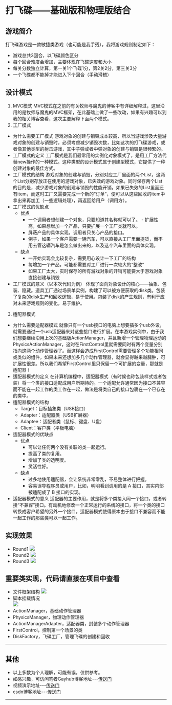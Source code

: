 # 打飞碟——基础版和物理版结合
## 游戏简介
打飞碟游戏是一款敏捷类游戏（也可能是我手残），我将游戏规则制定如下：
- 游戏总共3回合，以飞碟颜色区分
- 每个回合难度会增加，主要体现在飞碟速度和大小
- 每关分数独立计算，第一关1个飞碟1分，第2关2分，第三关3分
- 一个飞碟都不能掉才能进入下个回合（手动滑稽）
## 设计模式
1. MVC模式
MVC模式在之前的有关牧师与魔鬼的博客中有详细解释过，这里沿用的是牧师与魔鬼的MVC框架，在此基础上做了一些改动，如果有兴趣可以到我的相关博客查看，这次主要解释下面两个模式。
2. 工厂模式
- 为什么需要工厂模式
游戏对象的创建与销毁成本较高，所以当游戏涉及大量游戏对象的创建与销毁时，必须考虑减少销毁次数，比如这次的打飞碟游戏，或者像其他类型的射击游戏，其中子弹或者中弹对象的创建与销毁是很频繁的。
- 工厂模式的定义
工厂模式是我们最常用的实例化对象模式了，是用工厂方法代替new操作的一种模式。这种类型的设计模式属于创建型模式，它提供了一种创建对象的最佳方式。
- 工厂模式的结构
游戏对象的创建与销毁，分别对应工厂里面的两个List，这两个List分别存放正在使用的游戏对象，已失效的游戏对象。同时保存两个List的目的是，减少游戏对象的创建与销毁的性能开销。如果已失效的List里面还有item，而这时工厂又需要完成一个新的“订单”，便可以从这些回收的item中拿出来再加工（一些逻辑处理），再返回给用户（调用方）。  
- 工厂模式的优缺点
    - 优点 
        - 一个调用者想创建一个对象，只要知道其名称就可以了。 - 扩展性高，如果想增加一个产品，只要扩展一个工厂类就可以。 
        - 屏蔽产品的具体实现，调用者只关心产品的接口。
        - 例子，如果一个客户需要一辆汽车，可以直接从工厂里面提货，而不用去管这辆汽车是怎么做出来的，以及这个汽车里面的具体实现。
    - 缺点
        - 一开始实现会比较复杂，需要用心设计一下工厂的结构
        - 每增加一个产品，可能都需要对工厂进行一次较大的“整改”
        - 如果工厂太大，实时保存的所有游戏对象的开销可能要大于游戏对象直接创建与销毁
- 工厂模式的意义（以本次代码为例）
体现了面向对象设计的核心——抽象、包装、隐藏。道具工厂通过场景单实例，构建了可以被方便获取的disk类。包装了复杂的disk生产和回收逻辑，易于使用。包装了disk的产生规则，有利于应对未来游戏规则的变化，易于维护。
3. 适配器模式
- 为什么需要适配器模式
就像只有一个usb接口的电脑上想要插多个usb外设，就需要通过一个usb适配器来对这些接口进行扩展。在本游戏实例中，由于我们想要继续沿用上次的基础版ActionManager，并且新增一个管理物理运动的PhysicsActionManager，这时在FirstControl里就需要同时有两个变量分别指向这两个动作管理器了。而这样会造成FirstControl需要管理多个功能相同或类似的组件，如果未来还想加多几个动作管理器，就会显得越来越臃肿，可扩展性很差。所以我们希望FirstControl里只保留一个可扩展的变量，那就是适配器！
- 适配器模式的定义
在计算机编程中，适配器模式（有时候也称包装样式或者包装）将一个类的接口适配成用户所期待的。一个适配允许通常因为接口不兼容而不能在一起工作的类工作在一起，做法是将类自己的接口包裹在一个已存在的类中。
- 适配器模式的结构
    - Target：目标抽象类（USB接口）
    - Adapter：适配器类（USB扩展器）
    - Adaptee：适配者类（鼠标、键盘、U盘）
    - Client：客户类（平板电脑）
- 适配器模式的优缺点
    - 优点
        - 可以让任何两个没有关联的类一起运行。 
        - 提高了类的复用。 
        - 增加了类的透明度。 
        - 灵活性好。
    - 缺点  
        - 过多地使用适配器，会让系统非常零乱，不易整体进行把握。
        - 容易误导程序员或用户，比如，明明看到调用的是 A 接口，其实内部被适配成了 B 接口的实现。 
- 适配器模式的意义
适配器的主要作用，就是将多个类接入同一个接口，或者转接“不兼容”接口。有动机地修改一个正常运行的系统的接口，将一个类的接口转换成客户希望的另外一个接口。适配器模式使得原本由于接口不兼容而不能一起工作的那些类可以一起工作。

## 实现效果
- Round1
![](round1.jpg)
- Round2
![](round2.jpg)
- Round3
![](round3.jpg)

## 重要类实现，代码请直接在项目中查看
- 文件框架结构
![](file.jpg)
- 脚本挂载情况  
![](script.jpg)
- ActionManager，基础动作管理器
- PhysicsManager，物理动作管理器
- ActionManagerAdapter，适配器类，封装多个动作管理器
- FirstControl，控制第一个场景的类
- DiskFactory，飞碟工厂，管理飞碟的创建和回收

---
## 其他
- 以上多数为个人理解，可能有误，仅供参考。
- 如感兴趣，可访问笔者Gayhub博客地址---[传送门](https://gitgiter.github.io/2018/04/24/Unity3d-hw5-%E6%89%93%E9%A3%9E%E7%A2%9F-%E6%B7%B7%E5%90%88%E7%89%88/)
- 视频演示地址---[传送门](https://www.bilibili.com/video/av22528884/)
- csdn博客地址---[传送门](https://blog.csdn.net/wonderful_sky/article/details/80072194)
---